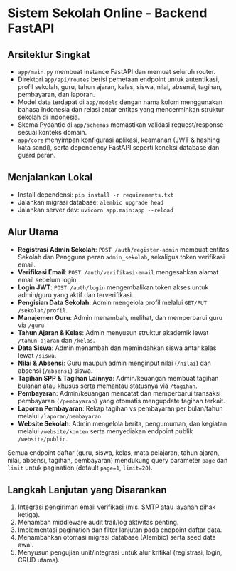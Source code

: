 # Sistem Sekolah Online - Backend FastAPI

## Arsitektur Singkat
- `app/main.py` membuat instance FastAPI dan memuat seluruh router.
- Direktori `app/api/routes` berisi pemetaan endpoint untuk autentikasi, profil sekolah, guru, tahun ajaran, kelas, siswa, nilai, absensi, tagihan, pembayaran, dan laporan.
- Model data terdapat di `app/models` dengan nama kolom menggunakan bahasa Indonesia dan relasi antar entitas yang mencerminkan struktur sekolah di Indonesia.
- Skema Pydantic di `app/schemas` memastikan validasi request/response sesuai konteks domain.
- `app/core` menyimpan konfigurasi aplikasi, keamanan (JWT & hashing kata sandi), serta dependency FastAPI seperti koneksi database dan guard peran.

## Menjalankan Lokal
- Install dependensi: `pip install -r requirements.txt`
- Jalankan migrasi database: `alembic upgrade head`
- Jalankan server dev: `uvicorn app.main:app --reload`

## Alur Utama
- **Registrasi Admin Sekolah**: `POST /auth/register-admin` membuat entitas Sekolah dan Pengguna peran `admin_sekolah`, sekaligus token verifikasi email.
- **Verifikasi Email**: `POST /auth/verifikasi-email` mengesahkan alamat email sebelum login.
- **Login JWT**: `POST /auth/login` mengembalikan token akses untuk admin/guru yang aktif dan terverifikasi.
- **Pengisian Data Sekolah**: Admin mengelola profil melalui `GET/PUT /sekolah/profil`.
- **Manajemen Guru**: Admin menambah, melihat, dan memperbarui guru via `/guru`.
- **Tahun Ajaran & Kelas**: Admin menyusun struktur akademik lewat `/tahun-ajaran` dan `/kelas`.
- **Data Siswa**: Admin menambah dan memindahkan siswa antar kelas lewat `/siswa`.
- **Nilai & Absensi**: Guru maupun admin menginput nilai (`/nilai`) dan absensi (`/absensi`) siswa.
- **Tagihan SPP & Tagihan Lainnya**: Admin/keuangan membuat tagihan bulanan atau khusus serta memantau statusnya via `/tagihan`.
- **Pembayaran**: Admin/keuangan mencatat dan memperbarui transaksi pembayaran `(/pembayaran)` yang otomatis mengupdate tagihan terkait.
- **Laporan Pembayaran**: Rekap tagihan vs pembayaran per bulan/tahun melalui `/laporan/pembayaran`.
- **Website Sekolah**: Admin mengelola berita, pengumuman, dan kegiatan melalui `/website/konten` serta menyediakan endpoint publik `/website/public`.

Semua endpoint daftar (guru, siswa, kelas, mata pelajaran, tahun ajaran, nilai, absensi, tagihan, pembayaran) mendukung query parameter `page` dan `limit` untuk pagination (default `page=1`, `limit=20`).

## Langkah Lanjutan yang Disarankan
1. Integrasi pengiriman email verifikasi (mis. SMTP atau layanan pihak ketiga).
2. Menambah middleware audit trail/log aktivitas penting.
3. Implementasi pagination dan filter lanjutan pada endpoint daftar data.
4. Menambahkan otomasi migrasi database (Alembic) serta seed data awal.
5. Menyusun pengujian unit/integrasi untuk alur kritikal (registrasi, login, CRUD utama).
